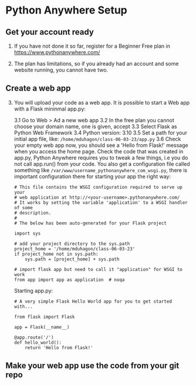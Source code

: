 # Python Anywhere Setup

## Get your account ready

1. If you have not done it so far, register for a Beginner Free plan in https://www.pythonanywhere.com/

2. The plan has limitations, so if you already had an account and some website running, you cannot have two.

## Create a web app

3. You will upload your code as a web app. It is possible to start a Web app with a Flask mininmal app.py:


    3.1 Go to Web > Ad a new web app
    3.2 In the free plan you cannot choose your domain name, one is given, accept
    3.3 Select Flask as Python Web Framework
    3.4 Python version: 3.10
    3.5 Set a path for your initial app file, like: ``/home/mduhagon/class-06-03-23/app.py``
    3.6 Check your empty web app now, you should see a 'Hello from Flask!' message when you access the home page. Check the code that was created in app.py, Python Anywhere requires you to tweak a few things, i.e you do not call app.run() from your code. You also get a configuration file called something like ``/var/www/username_pythonanywhere_com_wsgi.py``, there is important configuration there for starting your app the right way:

    ```
    # This file contains the WSGI configuration required to serve up your
    # web application at http://<your-username>.pythonanywhere.com/
    # It works by setting the variable 'application' to a WSGI handler of some
    # description.
    #
    # The below has been auto-generated for your Flask project

    import sys

    # add your project directory to the sys.path
    project_home = '/home/mduhagon/class-06-03-23'
    if project_home not in sys.path:
        sys.path = [project_home] + sys.path

    # import flask app but need to call it "application" for WSGI to work
    from app import app as application  # noqa
    ```

    Starting app.py:

    ```
    # A very simple Flask Hello World app for you to get started with...

    from flask import Flask

    app = Flask(__name__)

    @app.route('/')
    def hello_world():
        return 'Hello from Flask!'
    ```


## Make your web app use the code from your git repo

